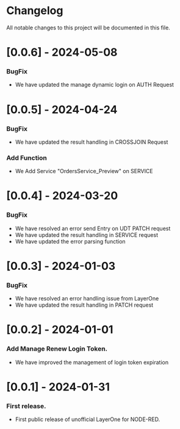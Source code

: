 # Changelog

All notable changes to this project will be documented in this file.

# [0.0.6] - 2024-05-08

### BugFix
-  We have updated the manage dynamic login on AUTH Request

# [0.0.5] - 2024-04-24

### BugFix
-  We have updated the result handling in CROSSJOIN Request

### Add Function

-  We Add Service "OrdersService_Preview" on SERVICE

# [0.0.4] - 2024-03-20

### BugFix

- We have resolved an error send Entry on UDT PATCH request
- We have updated the result handling in SERVICE request
- We have updated the error parsing function

# [0.0.3] - 2024-01-03

### BugFix

- We have resolved an error handling issue from LayerOne
- We have updated the result handling in PATCH request

# [0.0.2] - 2024-01-01

### Add Manage Renew Login Token.

- We have improved the management of login token expiration

# [0.0.1] - 2024-01-31

### First release.

- First public release of unofficial LayerOne for NODE-RED.

